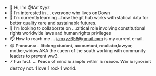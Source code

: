 - 👋 Hi, I’m @IAmXyyz
- 👀 I’m interested in ... everyone who lives on Down
- 🌱 I’m currently learning ...how the git hub works with statical data for better quality care and sustainable futures.
- 💞️ I’m looking to collaborate on ...critical role involving constitutional rights worldwide laws and human rights privileges 
- 📫 How to reach me ... iamxyz658@gmail.com is my current email. 
- 😄 Pronouns: ...lifelong student, accountant, retaliator,lawyer, mother,widow AKA the queen of the south working with community leaders to prevent ww3.
- ⚡ Fun fact: ... Peace of mind is simple within is reason. War is ignorant destroy not. 1 love 1 rock 1 world.

<!---
IAmXyyz/IAmXyyz is a ✨ special ✨ repository because its `README.md` (this file) appears on your GitHub profile.
You can click the Preview link to take a look at your changes.
--->
